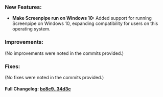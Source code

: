 ### **New Features:**
- **Make Screenpipe run on Windows 10:** Added support for running Screenpipe on Windows 10, expanding compatibility for users on this operating system.

### **Improvements:**
(No improvements were noted in the commits provided.)

### **Fixes:**
(No fixes were noted in the commits provided.)

#### **Full Changelog:** [be8c9..34d3c](https://github.com/mediar-ai/screenpipe/compare/be8c9..34d3c)

